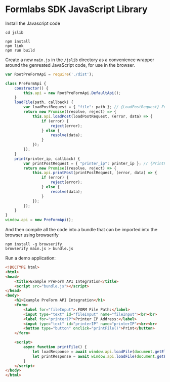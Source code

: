 # Formlabs SDK JavaScript Library

Install the Javascript code
```
cd jslib

npm install
npm link
npm run build
```

Create a new `main.js` in the `/jslib` directory as a convenience wrapper around the genreated JavaScript code, for use in the browser.

```javascript
var RootPreFormApi = require('./dist');

class PreFormApi {
    constructor() {
        this.api = new RootPreFormApi.DefaultApi();
    }
    loadFile(path, callback) {
        var loadPostRequest = { "file": path }; // {LoadPostRequest} Full path to the file to load
        return new Promise((resolve, reject) => {
            this.api.loadPost(loadPostRequest, (error, data) => {
                if (error) {
                    reject(error);
                } else {
                    resolve(data);
                }
            });
        });
    }
    print(printer_ip, callback) {
        var printPostRequest = { "printer_ip": printer_ip }; // {PrintPostRequest}
        return new Promise((resolve, reject) => {
            this.api.printPost(printPostRequest, (error, data) => {
                if (error) {
                    reject(error);
                } else {
                    resolve(data);
                }
            });
        });
    }
}
window.api = new PreFormApi();
```

And then compile all the code into a bundle that can be imported into the browser using browserify
```
npm install -g browserify
browserify main.js > bundle.js
```

Run a demo application:
```html
<!DOCTYPE html>
<html>
<head>
    <title>Example PreForm API Integration</title>
    <script src="bundle.js"></script>
</head>
<body>
    <h1>Example PreForm API Integration</h1>
    <form>
        <label for="fileInput">.FORM File Path:</label>
        <input type="text" id="fileInput" name="fileInput"><br><br>
        <label for="printerIP">Printer IP Address:</label>
        <input type="text" id="printerIP" name="printerIP"><br><br>
        <button type="button" onclick="printFile()">Print</button>
    </form>

    <script>
        async function printFile() {
            let loadResponse = await window.api.loadFile(document.getElementById('fileInput').value);
            let printResponse = await window.api.loadFile(document.getElementById('printerIP').value);
        }
    </script>
</body>
</html>
```
